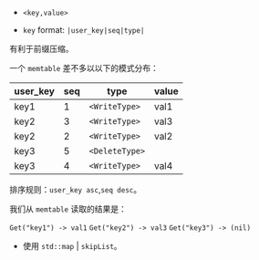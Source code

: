 
* `<key,value>`

* `key` format:
`|user_key|seq|type|`

有利于前缀压缩。

一个  `memtable` 差不多以以下的模式分布：

| user_key | seq | type           | value |
| -------- | --- | -------------- | ----- |
| key1     | 1   | `<WriteType>`  | val1  |
| key2     | 3   | `<WriteType>`  | val3  |
| key2     | 2   | `<WriteType>`  | val2  |
| key3     | 5   | `<DeleteType>` |       |
| key3     | 4   | `<WriteType>`  | val4  |


排序规则：`user_key asc`,`seq desc`。

我们从 `memtable` 读取的结果是：

`Get("key1") -> val1`
`Get("key2") -> val3`
`Get("key3") -> (nil)`


* 使用 `std::map` | `skipList`。

